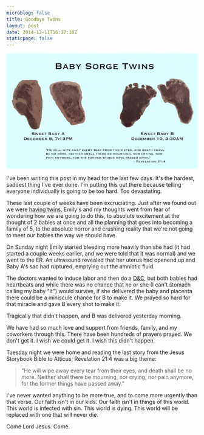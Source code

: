 ```yaml
---
microblog: false
title: Goodbye Twins
layout: post
date: 2014-12-11T16:17:10Z
staticpage: false
---
```


![Our sweet babies](assets/Twin-Footprints-1.jpg)

I've been writing this post in my head for the last few days. It's the hardest, saddest thing I've ever done. I'm putting this out there because telling everyone individually is going to be too hard. Too devastating.

These last couple of weeks have been excruciating. Just after we found out we were [having twins](http://jsorge.net/2014/11/14/twins/), Emily's and my thoughts went from fear of wondering how we are going to do this, to absolute excitement at the thought of 2 babies at once and all the planning that goes into becoming a family of 5, to the absolute horror and crushing reality that we're not going to meet our babies the way we should have.

On Sunday night Emily started bleeding more heavily than she had (it had started a couple weeks earlier, and we were told that it was normal) and we went to the ER. An ultrasound revealed that her uterus had openend up and Baby A's sac had ruptured, emptying out the amniotic fluid.

The doctors wanted to induce labor and then do a [D&C](https://en.wikipedia.org/wiki/Dilation_and_curettage), but both babies had heartbeats and while there was no chance that he or she (I can't stomach calling my baby "it") would survive, if she delivered the baby and placenta there could be a miniscule chance for B to make it. We prayed so hard for that miracle and gave B every shot to make it.

Tragically that didn't happen, and B was delivered yesterday morning.

We have had so much love and support from friends, family, and my coworkers through this. There have been hundreds of prayers prayed. We don't get it. I wish we could get it. I wish this didn't happen.

Tuesday night we were home and reading the last story from the Jesus Storybook Bible to Atticus, Revelation 21:4 was a big theme:

> "He will wipe away every tear from their eyes, and death shall be no more. Neither shall there be mourning, nor crying, nor pain anymore, for the former things have passed away."

I've never wanted anything to be more true, and to come more urgently than that verse. Our faith isn't in our kids. Our faith isn't in things of this world. This world is infected with sin. This world is dying. This world will be replaced with one that will never die.

Come Lord Jesus. Come.